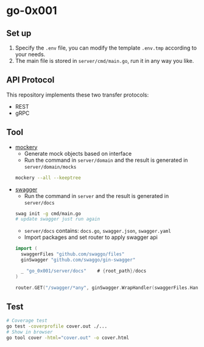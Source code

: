 # go-0x001

## Set up
1. Specify the `.env` file, you can modify the template `.env.tmp` according to your needs.
2. The main file is stored in `server/cmd/main.go`, run it in any way you like.

## API Protocol
This repository implements these two transfer protocols:
- REST
- gRPC

## Tool
- [mockery](https://github.com/vektra/mockery)
  - Generate mock objects based on interface
  - Run the command in `server/domain` and the result is generated in `server/domain/mocks`
  ```bash
  mockery --all --keeptree
  ```
- [swagger](https://github.com/swaggo/swag)
  - Run the command in `server` and the result is generated in `server/docs`
  ```bash
  swag init -g cmd/main.go
  # update swagger just run again
  ```
  - `server/docs` contains: `docs.go`, `swagger.json`, `swagger.yaml`
  - Import packages and set router to apply swagger api
  ```go
  import (
    swaggerFiles "github.com/swaggo/files"
	ginSwagger "github.com/swaggo/gin-swagger"

	_ "go_0x001/server/docs"    # {root_path}/docs
  )

  router.GET("/swagger/*any", ginSwagger.WrapHandler(swaggerFiles.Handler))
  ```

## Test
```bash
# Coverage test
go test -coverprofile cover.out ./...
# Show in browser
go tool cover -html="cover.out" -o cover.html 
```
